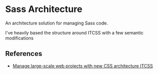 # Sass Architecture

An architecture solution for managing Sass code.

I've heavily based the structure around ITCSS with a few semantic modifications

## References

- [Manage large-scale web projects with new CSS architecture ITCSS][1]

[1]: https://www.creativebloq.com/web-design/manage-large-scale-web-projects-new-css-architecture-itcss-41514731
